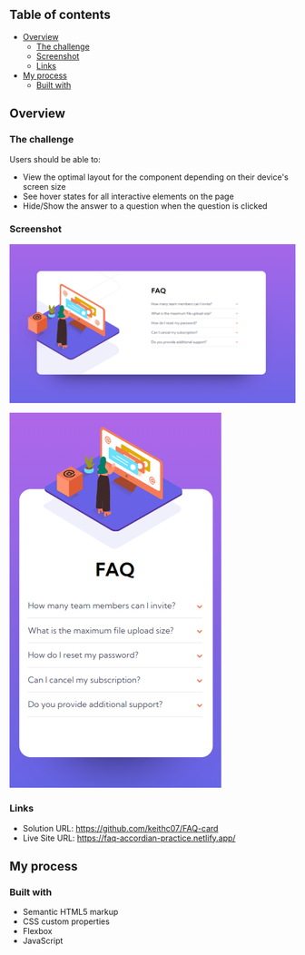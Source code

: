 ## Table of contents

- [Overview](#overview)
  - [The challenge](#the-challenge)
  - [Screenshot](#screenshot)
  - [Links](#links)
- [My process](#my-process)
  - [Built with](#built-with)

## Overview

### The challenge

Users should be able to:

- View the optimal layout for the component depending on their device's screen size
- See hover states for all interactive elements on the page
- Hide/Show the answer to a question when the question is clicked

### Screenshot

![screenshot-1](screenshots/screenshot-1.png)

![screenshot-2](screenshots/screenshot-2.png)

### Links

- Solution URL: https://github.com/keithc07/FAQ-card
- Live Site URL: https://faq-accordian-practice.netlify.app/

## My process

### Built with

- Semantic HTML5 markup
- CSS custom properties
- Flexbox
- JavaScript
